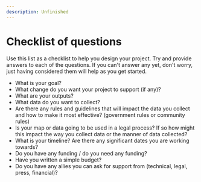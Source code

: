 ```yaml
---
description: Unfinished
---
```


# Checklist of questions

Use this list as a checklist to help you design your project. Try and provide answers to each of the questions. If you can't answer any yet, don't worry, just having considered them will help as you get started.

* What is your goal?
* What change do you want your project to support (if any)?
* What are your outputs?
* What data do you want to collect?
* Are there any rules and guidelines that will impact the data you collect and how to make it most effective? (government rules or community rules)
* Is your map or data going to be used in a legal process? If so how might this impact the way you collect data or the manner of data collected?
* What is your timeline? Are there any significant dates you are working towards?
* Do you have any funding / do you need any funding?
* Have you written a simple budget?
* Do you have any allies you can ask for support from (technical, legal, press, financial)?
